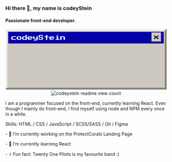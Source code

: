 ### Hi there 👋, my name is codeyStein
#### Passionate front-end developer.
<p align="center">
  <img src="https://raw.githubusercontent.com/codeyStein/codeyStein/main/portfolio.png" alt="codeyStein readme banner">
  <img src="https://profile-counter.glitch.me/codeyStein/count.svg" alt="codeystein readme view count">


<p> I am a programmer focused on the front-end, currently learning React. Even though I mainly do front-end, I find myself using node and NPM every once in a while. </p>

<p> Skills: HTML / CSS / JavaScript / SCSS/SASS / Git / Figma </p>

<p>- 🔭 I’m currently working on the ProtectCorals Landing Page </p>
<p> - 🌱 I’m currently learning React </p>
<p> - ⚡ Fun fact: Twenty One Pilots is my favourite band :) </p>

</p>
